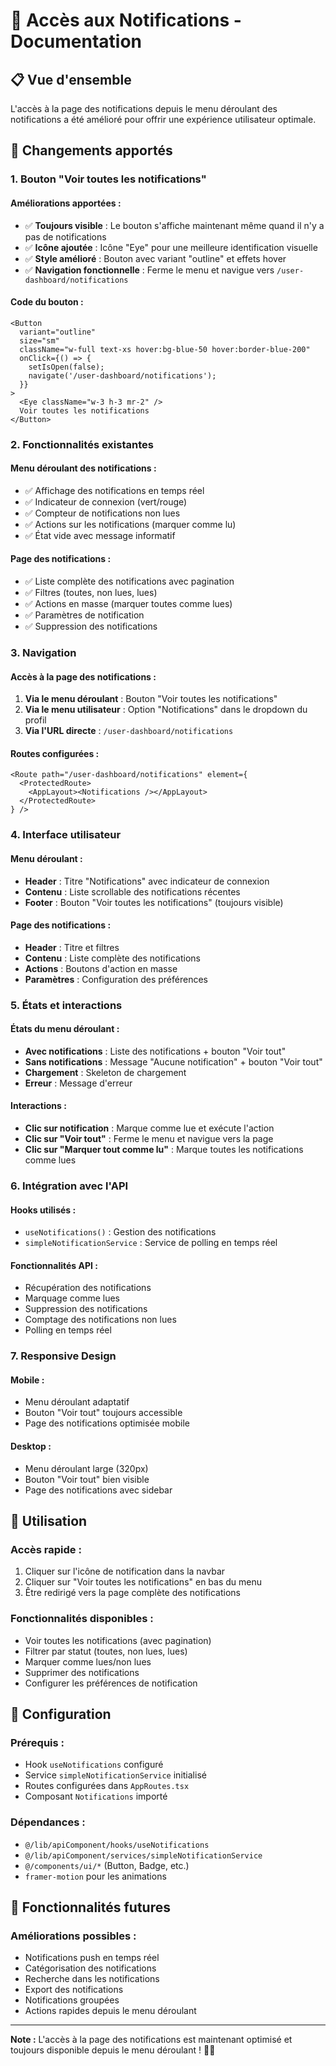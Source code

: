 # 🔔 Accès aux Notifications - Documentation

## 📋 Vue d'ensemble

L'accès à la page des notifications depuis le menu déroulant des notifications a été amélioré pour offrir une expérience utilisateur optimale.

## 🔄 Changements apportés

### 1. **Bouton "Voir toutes les notifications"**

#### Améliorations apportées :
- ✅ **Toujours visible** : Le bouton s'affiche maintenant même quand il n'y a pas de notifications
- ✅ **Icône ajoutée** : Icône "Eye" pour une meilleure identification visuelle
- ✅ **Style amélioré** : Bouton avec variant "outline" et effets hover
- ✅ **Navigation fonctionnelle** : Ferme le menu et navigue vers `/user-dashboard/notifications`

#### Code du bouton :
```tsx
<Button 
  variant="outline" 
  size="sm" 
  className="w-full text-xs hover:bg-blue-50 hover:border-blue-200"
  onClick={() => {
    setIsOpen(false);
    navigate('/user-dashboard/notifications');
  }}
>
  <Eye className="w-3 h-3 mr-2" />
  Voir toutes les notifications
</Button>
```

### 2. **Fonctionnalités existantes**

#### Menu déroulant des notifications :
- ✅ Affichage des notifications en temps réel
- ✅ Indicateur de connexion (vert/rouge)
- ✅ Compteur de notifications non lues
- ✅ Actions sur les notifications (marquer comme lu)
- ✅ État vide avec message informatif

#### Page des notifications :
- ✅ Liste complète des notifications avec pagination
- ✅ Filtres (toutes, non lues, lues)
- ✅ Actions en masse (marquer toutes comme lues)
- ✅ Paramètres de notification
- ✅ Suppression des notifications

### 3. **Navigation**

#### Accès à la page des notifications :
1. **Via le menu déroulant** : Bouton "Voir toutes les notifications"
2. **Via le menu utilisateur** : Option "Notifications" dans le dropdown du profil
3. **Via l'URL directe** : `/user-dashboard/notifications`

#### Routes configurées :
```tsx
<Route path="/user-dashboard/notifications" element={
  <ProtectedRoute>
    <AppLayout><Notifications /></AppLayout>
  </ProtectedRoute>
} />
```

### 4. **Interface utilisateur**

#### Menu déroulant :
- **Header** : Titre "Notifications" avec indicateur de connexion
- **Contenu** : Liste scrollable des notifications récentes
- **Footer** : Bouton "Voir toutes les notifications" (toujours visible)

#### Page des notifications :
- **Header** : Titre et filtres
- **Contenu** : Liste complète des notifications
- **Actions** : Boutons d'action en masse
- **Paramètres** : Configuration des préférences

### 5. **États et interactions**

#### États du menu déroulant :
- **Avec notifications** : Liste des notifications + bouton "Voir tout"
- **Sans notifications** : Message "Aucune notification" + bouton "Voir tout"
- **Chargement** : Skeleton de chargement
- **Erreur** : Message d'erreur

#### Interactions :
- **Clic sur notification** : Marque comme lue et exécute l'action
- **Clic sur "Voir tout"** : Ferme le menu et navigue vers la page
- **Clic sur "Marquer tout comme lu"** : Marque toutes les notifications comme lues

### 6. **Intégration avec l'API**

#### Hooks utilisés :
- `useNotifications()` : Gestion des notifications
- `simpleNotificationService` : Service de polling en temps réel

#### Fonctionnalités API :
- Récupération des notifications
- Marquage comme lues
- Suppression des notifications
- Comptage des notifications non lues
- Polling en temps réel

### 7. **Responsive Design**

#### Mobile :
- Menu déroulant adaptatif
- Bouton "Voir tout" toujours accessible
- Page des notifications optimisée mobile

#### Desktop :
- Menu déroulant large (320px)
- Bouton "Voir tout" bien visible
- Page des notifications avec sidebar

## 🎯 Utilisation

### Accès rapide :
1. Cliquer sur l'icône de notification dans la navbar
2. Cliquer sur "Voir toutes les notifications" en bas du menu
3. Être redirigé vers la page complète des notifications

### Fonctionnalités disponibles :
- Voir toutes les notifications (avec pagination)
- Filtrer par statut (toutes, non lues, lues)
- Marquer comme lues/non lues
- Supprimer des notifications
- Configurer les préférences de notification

## 🔧 Configuration

### Prérequis :
- Hook `useNotifications` configuré
- Service `simpleNotificationService` initialisé
- Routes configurées dans `AppRoutes.tsx`
- Composant `Notifications` importé

### Dépendances :
- `@/lib/apiComponent/hooks/useNotifications`
- `@/lib/apiComponent/services/simpleNotificationService`
- `@/components/ui/*` (Button, Badge, etc.)
- `framer-motion` pour les animations

## 🚀 Fonctionnalités futures

### Améliorations possibles :
- Notifications push en temps réel
- Catégorisation des notifications
- Recherche dans les notifications
- Export des notifications
- Notifications groupées
- Actions rapides depuis le menu déroulant

---

**Note :** L'accès à la page des notifications est maintenant optimisé et toujours disponible depuis le menu déroulant ! 🔔✨

